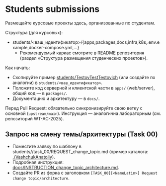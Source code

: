 # Students submissions

Размещайте курсовые проекты здесь, организованные по студентам.

Структура (для курсовых):
- students/<ваш_идентификатор>/{apps,packages,docs,infra,k8s,.env.example,docker-compose.yml,...}
  - Рекомендуемый каркас смотрите в README репозитория (раздел «Структура размещения студенческих проектов»).

Как начать:
- Скопируйте пример [students/TestovTestTestovich](../students/TestovTestTestovich) (или создайте по аналогии) в `students/<ваш_идентификатор>`.
- Положите код серверной и клиентской части в `apps/` (web/server), общий код — в `packages/`.
- Документацию и архитектуру — в `docs/`.

Перед Pull Request: обязательно синхронизируйте свою ветку с основной (`upstream/main`). Инструкция — аналогична лабораторным (см. репозиторий WT-AC-2025).

## Запрос на смену темы/архитектуры (Task 00)

- Поместите заявку по шаблону в students/<NameLatin>/task_00/REQUEST_change_topic.md (пример каталога: [./VashchukAnatoliy](./VashchukAnatoliy)).
- Подробная инструкция: [docs/INSTRUCTION_change_topic_architecture.md](../docs/INSTRUCTION_change_topic_architecture.md).
- Создайте PR из форка с заголовком `[TASK_00][<NameLatin>] Request change topic/architecture`.
